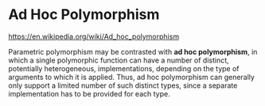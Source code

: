 # Ad Hoc Polymorphism

https://en.wikipedia.org/wiki/Ad_hoc_polymorphism

Parametric polymorphism may be contrasted with **ad hoc polymorphism**, in which a single polymorphic function can have a number of distinct, potentially heterogeneous, implementations, depending on the type of arguments to which it is applied. Thus, ad hoc polymorphism can generally only support a limited number of such distinct types, since a separate implementation has to be provided for each type.

